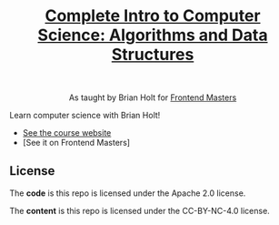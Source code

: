 <h1 align="center"><a href="https://frontendmasters.com/courses/computer-science-v2/">Complete Intro to Computer Science: Algorithms and Data Structures</a></h1> <br>

<p align="center">
  As taught by Brian Holt for <a href="https://www.frontendmasters.com">Frontend Masters</a>
</p>

Learn computer science with Brian Holt!

- [See the course website][site]
- [See it on Frontend Masters]

## License

The **code** is this repo is licensed under the Apache 2.0 license.

The **content** is this repo is licensed under the CC-BY-NC-4.0 license.

[site]: https://btholt.github.io/complete-intro-to-computer-science
